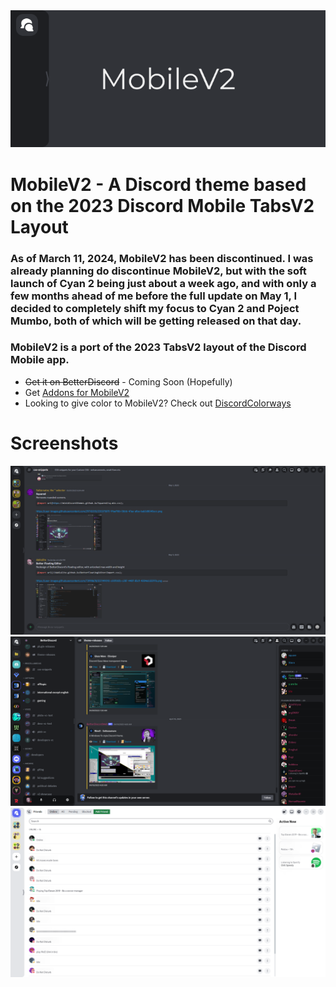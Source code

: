 <div align='center'>
<img src="https://github.com/DaBluLite/MobileV2/blob/master/Images/mobilev2-banner.png?raw=true"/>
</div>

<h1 background="#ff0000">MobileV2 - A Discord theme based on the 2023 Discord Mobile TabsV2 Layout</h1>

<h3 background="#ff0000">As of March 11, 2024, MobileV2 has been discontinued. I was already planning do discontinue MobileV2, but with the soft launch of Cyan 2 being just about a week ago, and with only a few months ahead of me before the full update on May 1, I decided to completely shift my focus to Cyan 2 and Poject Mumbo, both of which will be getting released on that day.</h3>

### MobileV2 is a port of the 2023 TabsV2 layout of the Discord Mobile app.

- ~~Get it on BetterDiscord~~ - Coming Soon (Hopefully)
- Get [Addons for MobileV2](https://github.com/DaBluLite/MobileV2/tree/master/Addons)
- Looking to give color to MobileV2? Check out [DiscordColorways](https://github.com/DaBluLite/DiscordColorways/)


# Screenshots
<div align='center'>
<img src="https://github.com/DaBluLite/MobileV2/blob/master/Images/mobilev2-screenshot-1.png?raw=true"/>
</div>
<div align='center'>
<img src="https://github.com/DaBluLite/MobileV2/blob/master/Images/mobilev2-screenshot-2.png?raw=true"/>
</div>
<div align='center'>
<img src="https://github.com/DaBluLite/MobileV2/blob/master/Images/mobilev2-screenshot-3.png?raw=true"/>
</div>
